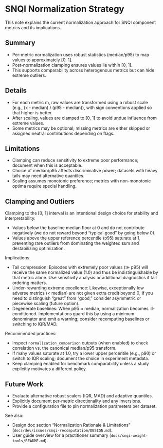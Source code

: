 # SNQI Normalization Strategy

This note explains the current normalization approach for SNQI component metrics and its implications.

## Summary
- Per-metric normalization uses robust statistics (median/p95) to map values to approximately [0, 1].
- Post-normalization clamping ensures values lie within [0, 1].
- This supports comparability across heterogenous metrics but can hide extreme outliers.

## Details
- For each metric m, raw values are transformed using a robust scale (e.g., (x - median) / (p95 - median)), with sign conventions applied so that higher is better.
- After scaling, values are clamped to [0, 1] to avoid undue influence from extreme values.
- Some metrics may be optional; missing metrics are either skipped or assigned neutral contributions depending on flags.

## Limitations
- Clamping can reduce sensitivity to extreme poor performance; document when this is acceptable.
- Choice of median/p95 affects discriminative power; datasets with heavy tails may need alternative quantiles.
- Scaling assumes monotonic preference; metrics with non-monotonic optima require special handling.

## Clamping and Outliers
Clamping to the [0, 1] interval is an intentional design choice for stability and interpretability:

- Values below the baseline median floor at 0 and do not contribute negatively (we do not reward beyond “typical good” by going below 0).
- Values above the upper reference percentile (p95) saturate at 1, preventing rare outliers from dominating the weighted sum and destabilizing optimization.

Implications:

- Tail compression: Episodes with extremely poor values (≫ p95) will receive the same normalized value (1.0) and thus be indistinguishable by that metric alone. Use sensitivity analysis or additional diagnostics if tail ordering matters.
- Under-rewarding extreme excellence: Likewise, exceptionally low adverse metrics (< median) are not given extra credit beyond 0; if you need to distinguish “great” from “good,” consider asymmetric or piecewise scaling (future option).
- Degenerate baselines: When p95 ≈ median, normalization becomes ill-conditioned. Implementations guard this by using a minimum denominator and emit a warning; consider recomputing baselines or switching to IQR/MAD.

Recommended practices:

- Inspect `normalization_comparison` outputs (when enabled) to check correlation vs. the canonical median/p95 transform.
- If many values saturate at 1.0, try a lower upper percentile (e.g., p90) or switch to IQR scaling; document the choice in experiment metadata.
- Keep clamping enabled for benchmark comparability unless a study explicitly motivates a different policy.

## Future Work
- Evaluate alternative robust scalers (IQR, MAD) and adaptive quantiles.
- Explicitly document per-metric directionality and any inversions.
- Provide a configuration file to pin normalization parameters per dataset.

See also:
- Design doc section “Normalization Rationale & Limitations” (`docs/dev/issues/snqi-recomputation/DESIGN.md`).
- User guide overview for a practitioner summary (`docs/snqi-weight-tools/README.md`).
